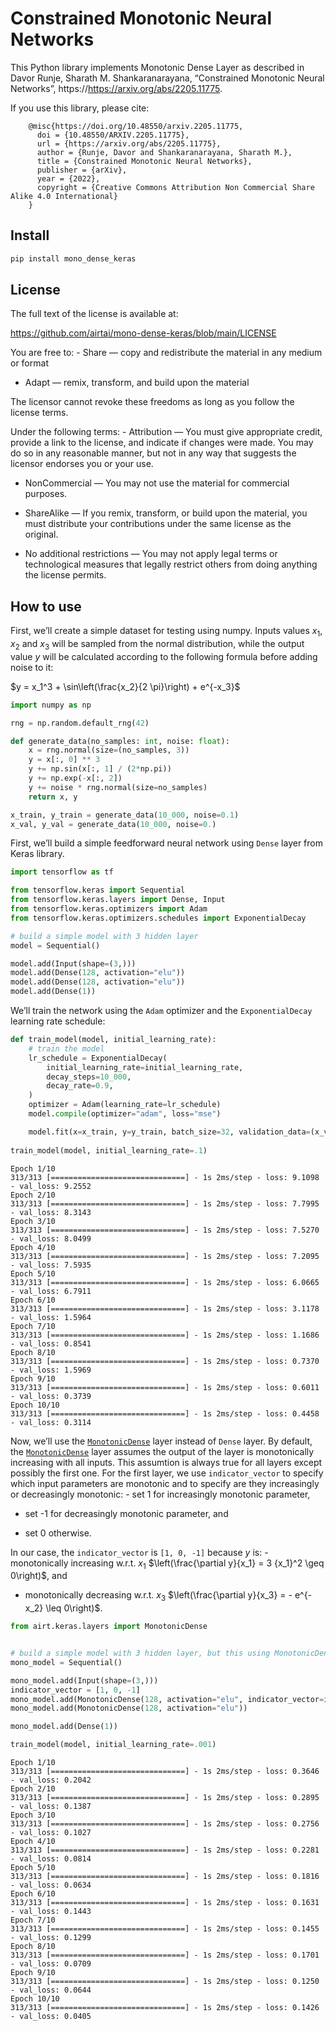 Constrained Monotonic Neural Networks
================

<!-- WARNING: THIS FILE WAS AUTOGENERATED! DO NOT EDIT! -->

This Python library implements Monotonic Dense Layer as described in
Davor Runje, Sharath M. Shankaranarayana, “Constrained Monotonic Neural
Networks”, https://https://arxiv.org/abs/2205.11775.

If you use this library, please cite:

        @misc{https://doi.org/10.48550/arxiv.2205.11775,
          doi = {10.48550/ARXIV.2205.11775},
          url = {https://arxiv.org/abs/2205.11775},
          author = {Runje, Davor and Shankaranarayana, Sharath M.},
          title = {Constrained Monotonic Neural Networks},
          publisher = {arXiv},
          year = {2022},
          copyright = {Creative Commons Attribution Non Commercial Share Alike 4.0 International}
        }

## Install

``` sh
pip install mono_dense_keras
```

## License

The full text of the license is available at:

https://github.com/airtai/mono-dense-keras/blob/main/LICENSE

You are free to: - Share — copy and redistribute the material in any
medium or format

- Adapt — remix, transform, and build upon the material

The licensor cannot revoke these freedoms as long as you follow the
license terms.

Under the following terms: - Attribution — You must give appropriate
credit, provide a link to the license, and indicate if changes were
made. You may do so in any reasonable manner, but not in any way that
suggests the licensor endorses you or your use.

- NonCommercial — You may not use the material for commercial purposes.

- ShareAlike — If you remix, transform, or build upon the material, you
  must distribute your contributions under the same license as the
  original.

- No additional restrictions — You may not apply legal terms or
  technological measures that legally restrict others from doing
  anything the license permits.

## How to use

First, we’ll create a simple dataset for testing using numpy. Inputs
values $x_1$, $x_2$ and $x_3$ will be sampled from the normal
distribution, while the output value $y$ will be calculated according to
the following formula before adding noise to it:

$y = x_1^3 + \sin\left(\frac{x_2}{2 \pi}\right) + e^{-x_3}$

``` python
import numpy as np

rng = np.random.default_rng(42)

def generate_data(no_samples: int, noise: float):
    x = rng.normal(size=(no_samples, 3))
    y = x[:, 0] ** 3
    y += np.sin(x[:, 1] / (2*np.pi))
    y += np.exp(-x[:, 2])
    y += noise * rng.normal(size=no_samples)
    return x, y

x_train, y_train = generate_data(10_000, noise=0.1)
x_val, y_val = generate_data(10_000, noise=0.)
```

First, we’ll build a simple feedforward neural network using `Dense`
layer from Keras library.

``` python
import tensorflow as tf

from tensorflow.keras import Sequential
from tensorflow.keras.layers import Dense, Input
from tensorflow.keras.optimizers import Adam
from tensorflow.keras.optimizers.schedules import ExponentialDecay

# build a simple model with 3 hidden layer
model = Sequential()

model.add(Input(shape=(3,)))
model.add(Dense(128, activation="elu"))
model.add(Dense(128, activation="elu"))
model.add(Dense(1))
```

We’ll train the network using the `Adam` optimizer and the
`ExponentialDecay` learning rate schedule:

``` python
def train_model(model, initial_learning_rate):
    # train the model
    lr_schedule = ExponentialDecay(
        initial_learning_rate=initial_learning_rate,
        decay_steps=10_000,
        decay_rate=0.9,
    )
    optimizer = Adam(learning_rate=lr_schedule)
    model.compile(optimizer="adam", loss="mse")

    model.fit(x=x_train, y=y_train, batch_size=32, validation_data=(x_val, y_val), epochs=10)
    
train_model(model, initial_learning_rate=.1)
```

    Epoch 1/10
    313/313 [==============================] - 1s 2ms/step - loss: 9.1098 - val_loss: 9.2552
    Epoch 2/10
    313/313 [==============================] - 1s 2ms/step - loss: 7.7995 - val_loss: 8.3143
    Epoch 3/10
    313/313 [==============================] - 1s 2ms/step - loss: 7.5270 - val_loss: 8.0499
    Epoch 4/10
    313/313 [==============================] - 1s 2ms/step - loss: 7.2095 - val_loss: 7.5935
    Epoch 5/10
    313/313 [==============================] - 1s 2ms/step - loss: 6.0665 - val_loss: 6.7911
    Epoch 6/10
    313/313 [==============================] - 1s 2ms/step - loss: 3.1178 - val_loss: 1.5964
    Epoch 7/10
    313/313 [==============================] - 1s 2ms/step - loss: 1.1686 - val_loss: 0.8541
    Epoch 8/10
    313/313 [==============================] - 1s 2ms/step - loss: 0.7370 - val_loss: 1.5969
    Epoch 9/10
    313/313 [==============================] - 1s 2ms/step - loss: 0.6011 - val_loss: 0.3739
    Epoch 10/10
    313/313 [==============================] - 1s 2ms/step - loss: 0.4458 - val_loss: 0.3114

Now, we’ll use the
[`MonotonicDense`](https://airtai.github.io/mono-dense-keras/layers.html#monotonicdense)
layer instead of `Dense` layer. By default, the
[`MonotonicDense`](https://airtai.github.io/mono-dense-keras/layers.html#monotonicdense)
layer assumes the output of the layer is monotonically increasing with
all inputs. This assumtion is always true for all layers except possibly
the first one. For the first layer, we use `indicator_vector` to specify
which input parameters are monotonic and to specify are they
increasingly or decreasingly monotonic: - set 1 for increasingly
monotonic parameter,

- set -1 for decreasingly monotonic parameter, and

- set 0 otherwise.

In our case, the `indicator_vector` is `[1, 0, -1]` because $y$ is: -
monotonically increasing w.r.t. $x_1$
$\left(\frac{\partial y}{x_1} = 3 {x_1}^2 \geq 0\right)$, and

- monotonically decreasing w.r.t. $x_3$
  $\left(\frac{\partial y}{x_3} = - e^{-x_2} \leq 0\right)$.

``` python
from airt.keras.layers import MonotonicDense


# build a simple model with 3 hidden layer, but this using MonotonicDense layer
mono_model = Sequential()

mono_model.add(Input(shape=(3,)))
indicator_vector = [1, 0, -1]
mono_model.add(MonotonicDense(128, activation="elu", indicator_vector=indicator_vector))
mono_model.add(MonotonicDense(128, activation="elu"))

mono_model.add(Dense(1))
```

``` python
train_model(model, initial_learning_rate=.001)
```

    Epoch 1/10
    313/313 [==============================] - 1s 2ms/step - loss: 0.3646 - val_loss: 0.2042
    Epoch 2/10
    313/313 [==============================] - 1s 2ms/step - loss: 0.2895 - val_loss: 0.1387
    Epoch 3/10
    313/313 [==============================] - 1s 2ms/step - loss: 0.2756 - val_loss: 0.1027
    Epoch 4/10
    313/313 [==============================] - 1s 2ms/step - loss: 0.2281 - val_loss: 0.0814
    Epoch 5/10
    313/313 [==============================] - 1s 2ms/step - loss: 0.1816 - val_loss: 0.0634
    Epoch 6/10
    313/313 [==============================] - 1s 2ms/step - loss: 0.1631 - val_loss: 0.1443
    Epoch 7/10
    313/313 [==============================] - 1s 2ms/step - loss: 0.1455 - val_loss: 0.1299
    Epoch 8/10
    313/313 [==============================] - 1s 2ms/step - loss: 0.1701 - val_loss: 0.0709
    Epoch 9/10
    313/313 [==============================] - 1s 2ms/step - loss: 0.1250 - val_loss: 0.0644
    Epoch 10/10
    313/313 [==============================] - 1s 2ms/step - loss: 0.1426 - val_loss: 0.0405
